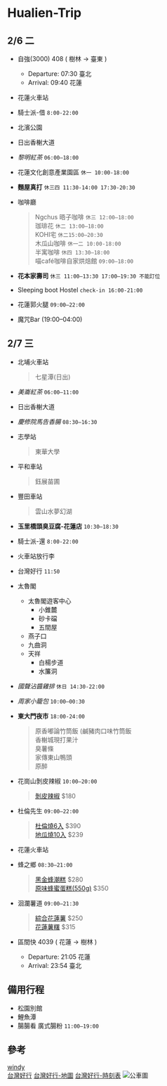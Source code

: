 # Hualien-Trip

## 2/6 二

- 自強(3000) 408 ( 樹林 → 臺東 )
  - Departure: 07:30 臺北
  - Arrival: 09:40 花蓮

- 花蓮火車站

- 騎士派-借 `8:00-22:00`

- 北濱公園

- 日出香榭大道

- *黎明紅茶* `06:00–18:00`

- 花蓮文化創意產業園區 `休一 10:00-18:00`

- **麵屋真打** `休三四 11:30-14:00 17:30-20:30`

- 咖啡廳
  >Ngchus 晤子咖啡 `休三 12:00–18:00`  
  >珈琲花 `休二 13:00–18:00`  
  >KOHI宅 `休二15:00–20:30`  
  >木瓜山咖啡 `休一二 10:00-18:00`  
  >半寓咖啡 `休四 13:30–18:00`  
  >喵café咖啡自家烘焙館 `09:00–18:00`  

- **花本家壽司** `休三 11:00–13:30 17:00–19:30 不能訂位`

- Sleeping boot Hostel `check-in 16:00-21:00`

- 花蓮郭火腿 `09:00–22:00`

- 魔咒Bar (19:00–04:00)

## 2/7 三

- 北埔火車站
  >七星潭(日出)

- *美崙紅茶* `06:00–11:00`

- 日出香榭大道

- *慶修院馬告香腸* `08:30–16:30`

- 志學站
  >東華大學

- 平和車站
  >鈺展苗圃

- 豐田車站
  >雲山水夢幻湖

- **玉里橋頭臭豆腐-花蓮店** `10:30–18:30`

- 騎士派-還 `8:00-22:00`

- 火車站放行李

- 台灣好行 `11:50`

- 太魯閣
  - 太魯閣遊客中心  
    - 小錐麓  
    - 砂卡礑  
    - 五間屋  
  - 燕子口  
  - 九曲洞   
  - 天祥  
    - 白楊步道  
    - 水簾洞  

- *國聲沾醬雞排* `休日 14:30-22:00`

- *周家小籠包* `10:00–00:30`

- **東大門夜市** `18:00-24:00`
  >原香嘟論竹筒飯 (鹹豬肉口味竹筒飯  
  >香榭城現打果汁  
  >臭薯條  
  >家傳東山鴨頭  
  >原醉  

- 花崗山剝皮辣椒 `10:00–20:00`
  >[剝皮辣椒](https://chilihgs.com.tw/frontend/product#) $180

- 杜倫先生 `09:00–22:00`
  >[杜倫燒6入](https://www.mrturon.com/products/%E6%9D%9C%E5%80%AB%E7%87%926%E5%85%A5x1%E7%9B%92-20240127163545) $390  
  >[地瓜燒10入](https://www.mrturon.com/products/%E5%9C%B0%E7%93%9C%E7%87%92) $239

- 花蓮火車站

- 蜂之鄉 `08:30–21:00`
  >[黑金蜂潮糕](https://www.bee-pro.com/products/black-gold-bee-cake) $280  
  >[原味蜂蜜蛋糕(550g)](https://www.bee-pro.com/products/original-honey-cake) $350

- 洄瀾薯道 `09:00–21:30`
  >[綜合花蓮薯](https://www.since1938.com/products/e9f492c1-ef26-43c5-b46c-cda0d8d631e8) $250  
  >[花蓮薯糬](https://www.since1938.com/products/5f359c79-986d-43bb-9ea6-632510d3e6fc) $315

- 區間快 4039 ( 花蓮 → 樹林 )
  - Departure: 21:05 花蓮
  - Arrival: 23:54 臺北

## 備用行程

- 松園別館
- 鯉魚潭
- 腸腸看 廣式腸粉 `11:00–19:00`

## 參考

[windy](https://www.windy.com/23.991/121.620?23.918,121.620,11)  
[台灣好行](https://www.taiwantrip.com.tw/Frontend/Route/Select_p?RouteID=R0071) 
[台灣好行-地圖](https://www.taiwantrip.com.tw/Frontend/Bustime/bus/R0071) 
[台灣好行-時刻表](https://www.taiwantrip.com.tw/Frontend/Bustime/TimeTable/R0071) 
![公車圖](https://www.taiwantrip.com.tw/download/Ckeditor/%E5%A4%AA%E9%AD%AF%E9%96%A3%E8%BD%89%E4%B9%98%E6%87%B6%E4%BA%BA%E5%8C%85-1_0.jpg)
